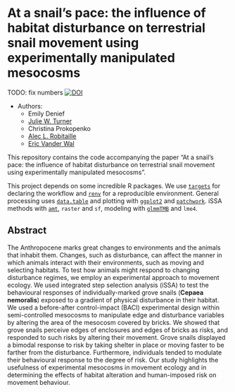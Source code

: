 
# At a snail’s pace: the influence of habitat disturbance on terrestrial snail movement using experimentally manipulated mesocosms

TODO: fix numbers
[![DOI](https://zenodo.org/badge/ZZZ.svg)](https://zenodo.org/badge/latestdoi/ZZZ)

-   Authors:
    -   Emily Denief
    -   [Julie W. Turner](https://www.julwturner.com)
    -   Christina Prokopenko
    -   [Alec L. Robitaille](http://robitalec.ca)
    -   [Eric Vander Wal](http://weel.gitlab.io)

This repository contains the code accompanying the paper “At a snail’s
pace: the influence of habitat disturbance on terrestrial snail movement
using experimentally manipulated mesocosms”.

This project depends on some incredible R packages. We use
[`targets`](https://github.com/ropensci/targets) for declaring the
workflow and [`renv`](https://github.com/rstudio/renv) for a
reproducible environment. General processing uses
[`data.table`](https://github.com/Rdatatable/data.table) and plotting
with [`ggplot2`](https://github.com/tidyverse/ggplot2) and
[`patchwork`](https://github.com/thomasp85/patchwork). iSSA methods with
[`amt`](https://github.com/jmsigner/amt), `raster` and `sf`, modeling
with [`glmmTMB`](https://github.com/glmmTMB/glmmTMB/) and `lme4`.

## Abstract

The Anthropocene marks great changes to environments and the animals
that inhabit them. Changes, such as disturbance, can affect the manner
in which animals interact with their environments, such as moving and
selecting habitats. To test how animals might respond to changing
disturbance regimes, we employ an experimental approach to movement
ecology. We used integrated step selection analysis (iSSA) to test the
behavioural responses of individually-marked grove snails (**Cepaea
nemoralis**) exposed to a gradient of physical disturbance in their
habitat. We used a before-after control-impact (BACI) experimental
design within semi-controlled mesocosms to manipulate edge and
disturbance variables by altering the area of the mesocosm covered by
bricks. We showed that grove snails perceive edges of enclosures and
edges of bricks as risks, and responded to such risks by altering their
movement. Grove snails displayed a bimodal response to risk by taking
shelter in place or moving faster to be farther from the disturbance.
Furthermore, individuals tended to modulate their behavioural response
to the degree of risk. Our study highlights the usefulness of
experimental mesocosms in movement ecology and in determining the
effects of habitat alteration and human-imposed risk on movement
behaviour.

